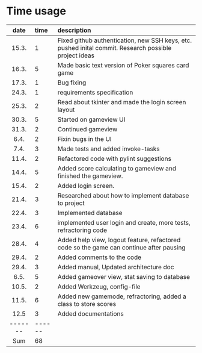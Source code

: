 # Time usage

| date | time | description  |
| :----:|:-----| :-----|
| 15.3. | 1    | Fixed github authentication, new SSH keys, etc. pushed inital commit. Research possible project ideas  |
| 16.3. | 5    | Made basic text version of Poker squares card game |
| 17.3. | 1    | Bug fixing |
| 24.3. | 1    | requirements specification |
| 25.3. | 2    | Read about tkinter and made the login screen layout |
| 30.3. | 5    | Started on gameview UI |
| 31.3. | 2    | Continued gameview |
|  6.4. | 2    | Fixin bugs in the UI |
|  7.4. | 3    | Made tests and added invoke-tasks |
| 11.4. | 2    | Refactored code with pylint suggestions |
| 14.4. | 5    | Added score calculating to gameview and finished the gameview. |
| 15.4. | 2    | Added login screen. |
| 21.4. | 3    | Researched about how to implement database to project |
| 22.4. | 3    | Implemented database |
| 23.4. | 6    | implemented user login and create, more tests, refractoring code |
| 28.4. | 4    | Added help view, logout feature, refactored code so the game can continue after pausing
| 29.4. | 2    | Added comments to the code
| 29.4. | 3    | Added manual, Updated architecture doc
|  6.5. | 5    | Added gameover view, stat saving to database
| 10.5. | 2    | Added Werkzeug, config-file
| 11.5. | 6    | Added new gamemode, refractoring, added a class to store scores
| 12.5  | 3    | Added documentations
|-------|------|
|Sum    | 68   |